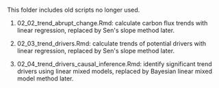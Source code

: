 This folder includes old scripts no longer used.

1.  02_02_trend_abrupt_change.Rmd: calculate carbon flux trends with linear regression, replaced by Sen's slope method later.

2.  02_03_trend_drivers.Rmd: calculate trends of potential drivers with linear regression, replaced by Sen's slope method later.

3.  02_04_trend_drivers_causal_inference.Rmd: identify significant trend drivers using linear mixed models, replaced by Bayesian linear mixed model method later.
